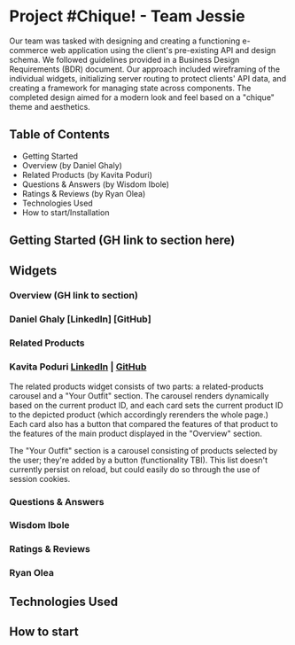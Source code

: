 # Project #Chique! - Team Jessie

Our team was tasked with designing and creating a functioning e-commerce web application using the client's pre-existing API and design schema. We followed guidelines provided in a Business Design Requirements (BDR) document. Our approach included wireframing of the individual widgets, initializing server routing to protect clients' API data, and creating a framework for managing state across components. The completed design aimed for a modern look and feel based on a "chique" theme and aesthetics.

## Table of Contents
- Getting Started
- Overview (by Daniel Ghaly)
- Related Products (by Kavita Poduri)
- Questions & Answers (by Wisdom Ibole)
- Ratings & Reviews (by Ryan Olea)
- Technologies Used
- How to start/Installation

## Getting Started (GH link to section here)

## Widgets
### Overview (GH link to section)
### Daniel Ghaly [LinkedIn] [GitHub]

### Related Products
### Kavita Poduri [LinkedIn](https://www.linkedin.com/in/kvpoduri/) | [GitHub](https://github.com/yrgirlkv)
The related products widget consists of two parts: a related-products carousel and a "Your Outfit" section. The carousel renders dynamically based on the current product ID, and each card sets the current product ID to the depicted product (which accordingly rerenders the whole page.) Each card also has a button that compared the features of that product to the features of the main product displayed in the "Overview" section.

The "Your Outfit" section is a carousel consisting of products selected by the user; they're added by a button (functionality TBI). This list doesn't currently persist on reload, but could easily do so through the use of session cookies.

### Questions & Answers
### Wisdom Ibole

### Ratings & Reviews
### Ryan Olea

## Technologies Used

## How to start
